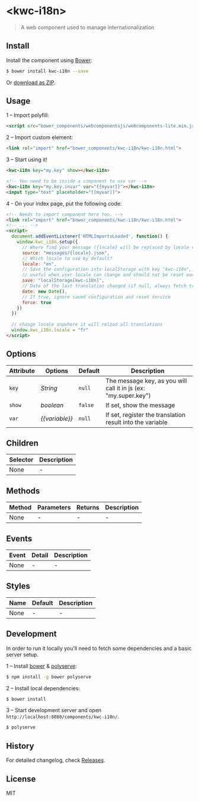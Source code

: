 # &lt;kwc-i18n&gt;

> A web component used to manage internationalization

## Install

Install the component using [Bower](http://bower.io/):

```sh
$ bower install kwc-i18n --save
```

Or [download as ZIP](https://github.com/successk/kwc-i18n/archive/master.zip).

## Usage

1 – Import polyfill:

```html
<script src="bower_components/webcomponentsjs/webcomponents-lite.min.js"></script>
```

2 – Import custom element:

```html
<link rel="import" href="bower_components/kwc-i18n/kwc-i18n.html">
```

3 – Start using it!

```html
<kwc-i18n key="my.key" show></kwc-i18n>

<!-- You need to be inside a component to use var -->
<kwc-i18n key="my.key.invar" var="{{myvar}}"></kwc-i18n>
<input type="text" placeholder="[[myvar]]">
```

4 - On your index page, put the following code:

```html
<!-- Needs to import component here too. -->
<link rel="import" href="bower_components/kwc-i18n/kwc-i18n.html">
<!-- ... -->
<script>
  document.addEventListener('HTMLImportsLoaded', function() {
    window.kwc_i18n.setup({
      // Where find your message ({locale} will be replaced by locale value (eg: "en", "fr"))
      source: "messages/{locale}.json",
      // Which locale to use by default?
      locale: "en",
      // Save the configuration into localStorage with key "kwc-i18n", replace source and locale with saved values
      // useful when user locale can change and should not be reset each time the page load
      save: "localStorage[kwc-i18n]",
      // Date of the last translation changed (if null, always fetch translation)
      date: new Date(),
      // If true, ignore saved configuration and reset service
      force: true
    })
  })
  
  // change locale anywhere it will reload all translations
  window.kwc_i18n.locale = "fr"
</script>
```

## Options

Attribute       | Options              | Default      | Description
---             | ---                  | ---          | ---
`key`           | *String*             | `null`       | The message key, as you will call it in js (ex: "my.super.key")
`show`          | *boolean*            | `false`      | If set, show the message
`var`           | *{{variable}}*       | `null`       | If set, register the translation result into the variable

## Children

Selector   | Description
---        | ---
None       | -

## Methods

Method        | Parameters   | Returns     | Description
---           | ---          | ---         | ---
None          | -            | -           | -

## Events

Event     | Detail   | Description
---       | ---      | ---
None      | -        | -

## Styles

Name | Default | Description
---  | ---     | --
None | -       | -

## Development

In order to run it locally you'll need to fetch some dependencies and a basic server setup.

1 – Install [bower](http://bower.io/) & [polyserve](https://npmjs.com/polyserve):

```sh
$ npm install -g bower polyserve
```

2 – Install local dependencies:

```sh
$ bower install
```

3 – Start development server and open `http://localhost:8080/components/kwc-i18n/`.

```sh
$ polyserve
```

## History

For detailed changelog, check [Releases](https://github.com/successk/kwc-i18n/releases).

## License

MIT